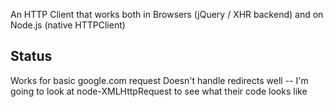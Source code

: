 An HTTP Client that works both in Browsers (jQuery / XHR backend) and on Node.js (native HTTPClient)

Status
----

  Works for basic google.com request
  Doesn't handle redirects well -- I'm going to look at node-XMLHttpRequest to see what their code looks like
